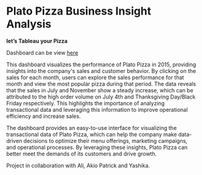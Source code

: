 # Plato Pizza Business Insight Analysis

**let’s Tableau your Pizza**

Dashboard can be view [here](https://public.tableau.com/views/BusinessInsightAnalysisforPlatoPizza/Dashboard1?:language=en-US&:display_count=n&:origin=viz_share_link)

This dashboard visualizes the performance of Plato Pizza in 2015, providing insights into the company's sales and customer behavior. By clicking on the sales for each month, users can explore the sales performance for that month and view the most popular pizza during that period. The data reveals that the sales in July and November show a steady increase, which can be attributed to the high order volume on July 4th and Thanksgiving Day/Black Friday respectively. This highlights the importance of analyzing transactional data and leveraging this information to improve operational efficiency and increase sales.

The dashboard provides an easy-to-use interface for visualizing the transactional data of Plato Pizza, which can help the company make data-driven decisions to optimize their menu offerings, marketing campaigns, and operational processes. By leveraging these insights, Plato Pizza can better meet the demands of its customers and drive growth.

Project in collaboration with Ali, Akio Patrick and Yashika.